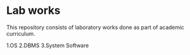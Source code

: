 # Lab works
This repository consists of laboratory works done as part of academic curriculum.

1.OS
2.DBMS
3.System Software
